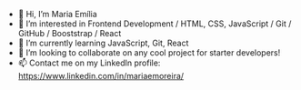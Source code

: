 - 👋 Hi, I’m Maria Emília
- 👀 I’m interested in Frontend Development / HTML, CSS, JavaScript / Git / GitHub / Booststrap / React
- 🌱 I’m currently learning JavaScript, Git, React
- 💞️ I’m looking to collaborate on any cool project for starter developers!
- 📫 Contact me on my LinkedIn profile: https://www.linkedin.com/in/mariaemoreira/

<!---
mariaemoreira/mariaemoreira is a ✨ special ✨ repository because its `README.md` (this file) appears on your GitHub profile.
You can click the Preview link to take a look at your changes.
--->
